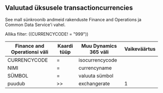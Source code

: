 ## <a name="currencies-to-transactioncurrencies"></a>Valuutad üksusele transactioncurrencies

See mall sünkroonib andmeid rakenduste Finance and Operations ja Common Data Service'i vahel.

Allika filter: ((CURRENCYCODE! = "999"))

Finance and Operationsi väli | Kaardi tüüp | Muu Dynamics 365 väli | Vaikeväärtus
---|---|---|---
CURRENCYCODE | = | isocurrencycode | 
NIMI | = | currencyname | 
SÜMBOL | = | valuuta sümbol | 
puudub | >> | exchangerate | 1
